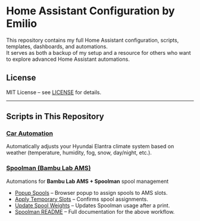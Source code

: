 # Home Assistant Configuration by Emilio

This repository contains my full Home Assistant configuration, scripts, templates, dashboards, and automations.  
It serves as both a backup of my setup and a resource for others who want to explore advanced Home Assistant automations.

## License
MIT License – see [LICENSE](LICENSE) for details.

---
## Scripts in This Repository
### [Car Automation](./scripts/climate-control)
  Automatically adjusts your Hyundai Elantra climate system based on weather (temperature, humidity, fog, snow, day/night, etc.).
  
### [Spoolman (Bambu Lab AMS)](./scripts/spoolman)
Automations for **Bambu Lab AMS + Spoolman** spool management

- [Popup Spools](./scripts/spoolman/popup_spools) – Browser popup to assign spools to AMS slots.  
- [Apply Temporary Slots](./scripts/spoolman/apply_tmp_slots) – Confirms spool assignments.  
- [Update Spool Weights](./scripts/spoolman/update_spool_weights) – Updates Spoolman usage after a print.  
- [Spoolman README](./scripts/spoolman/README.md) – Full documentation for the above workflow.
